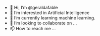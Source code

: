 - 👋 Hi, I’m @geraldafable
- 👀 I’m interested in Artificial Intelligence
- 🌱 I’m currently learning machine learning.
- 💞️ I’m looking to collaborate on ...
- 📫 How to reach me ...

<!---
geraldafable/geraldafable is a ✨ special ✨ repository because its `README.md` (this file) appears on your GitHub profile.
You can click the Preview link to take a look at your changes.
--->

